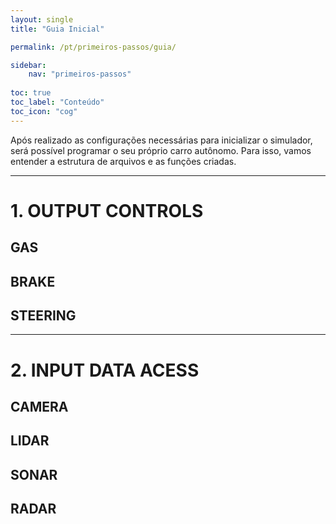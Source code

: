 ```yaml
---
layout: single
title: "Guia Inicial"

permalink: /pt/primeiros-passos/guia/

sidebar:
    nav: "primeiros-passos"
    
toc: true
toc_label: "Conteúdo"
toc_icon: "cog"
---
```


Após realizado as configurações necessárias para inicializar o simulador, será possível programar o seu próprio carro autônomo. Para isso, vamos entender a estrutura de arquivos e as funções criadas.



--- 

# 1. OUTPUT CONTROLS

## GAS

## BRAKE

## STEERING

--- 

# 2. INPUT DATA ACESS

## CAMERA

## LIDAR

## SONAR

## RADAR
